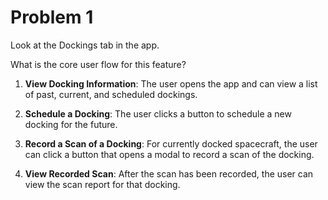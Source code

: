 # Problem 1

Look at the Dockings tab in the app.

What is the core user flow for this feature?

1. **View Docking Information**: The user opens the app and can view a list of past, current, and scheduled dockings.

2. **Schedule a Docking**: The user clicks a button to schedule a new docking for the future.

3. **Record a Scan of a Docking**: For currently docked spacecraft, the user can click a button that opens a modal to record a scan of the docking.

4. **View Recorded Scan**: After the scan has been recorded, the user can view the scan report for that docking.